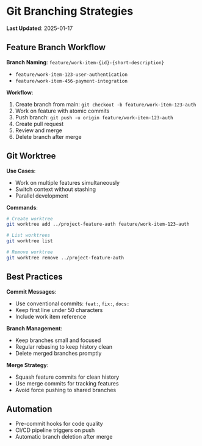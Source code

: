 # Git Branching Strategies

**Last Updated**: 2025-01-17

## Feature Branch Workflow

**Branch Naming**: `feature/work-item-{id}-{short-description}`
- `feature/work-item-123-user-authentication`
- `feature/work-item-456-payment-integration`

**Workflow**:
1. Create branch from main: `git checkout -b feature/work-item-123-auth`
2. Work on feature with atomic commits
3. Push branch: `git push -u origin feature/work-item-123-auth`
4. Create pull request
5. Review and merge
6. Delete branch after merge

## Git Worktree

**Use Cases**:
- Work on multiple features simultaneously
- Switch context without stashing
- Parallel development

**Commands**:
```bash
# Create worktree
git worktree add ../project-feature-auth feature/work-item-123-auth

# List worktrees
git worktree list

# Remove worktree
git worktree remove ../project-feature-auth
```

## Best Practices

**Commit Messages**:
- Use conventional commits: `feat:`, `fix:`, `docs:`
- Keep first line under 50 characters
- Include work item reference

**Branch Management**:
- Keep branches small and focused
- Regular rebasing to keep history clean
- Delete merged branches promptly

**Merge Strategy**:
- Squash feature commits for clean history
- Use merge commits for tracking features
- Avoid force pushing to shared branches

## Automation
- Pre-commit hooks for code quality
- CI/CD pipeline triggers on push
- Automatic branch deletion after merge